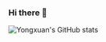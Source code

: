 ### Hi there 👋

<!--
**Yongxuanzhang/Yongxuanzhang** is a ✨ _special_ ✨ repository because its `README.md` (this file) appears on your GitHub profile.

Here are some ideas to get you started:

- 🔭 I’m currently working on ...
- 🌱 I’m currently learning ...
- 👯 I’m looking to collaborate on ...
- 🤔 I’m looking for help with ...
- 💬 Ask me about ...
- 📫 How to reach me: ...
- 😄 Pronouns: ...
- ⚡ Fun fact: ...
-->


![Yongxuan's GitHub stats](https://github-readme-stats.vercel.app/api?username=Yongxuanzhang&theme=calm&show_icons=true)

